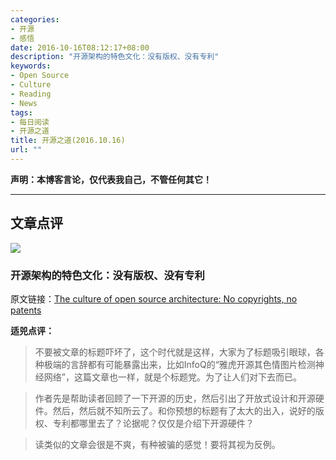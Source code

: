 ```yaml
---
categories:
- 开源
- 感悟
date: 2016-10-16T08:12:17+08:00
description: "开源架构的特色文化：没有版权、没有专利"
keywords:
- Open Source
- Culture
- Reading
- News
tags:
- 每日阅读
- 开源之道
title: 开源之道(2016.10.16)
url: ""
---
```


**声明：本博客言论，仅代表我自己，不管任何其它！**

---

## 文章点评

![](http://i2.wp.com/www.studentnewspaper.org/wp-content/uploads/2016/10/arch.jpg?zoom=2&resize=938%2C535)

### 开源架构的特色文化：没有版权、没有专利

原文链接：[The culture of open source architecture: No copyrights, no patents](http://www.studentnewspaper.org/the-culture-of-open-source-architecture-no-copyrights-no-patents/)

**适兕点评：**

> 不要被文章的标题吓坏了，这个时代就是这样，大家为了标题吸引眼球，各种极端的言辞都有可能暴露出来，比如InfoQ的“雅虎开源其色情图片检测神经网络”，这篇文章也一样，就是个标题党。为了让人们对下去而已。

> 作者先是帮助读者回顾了一下开源的历史，然后引出了开放式设计和开源硬件。然后，然后就不知所云了。和你预想的标题有了太大的出入，说好的版权、专利都哪里去了？论据呢？仅仅是介绍下开源硬件？

> 读类似的文章会很是不爽，有种被骗的感觉！要将其视为反例。
